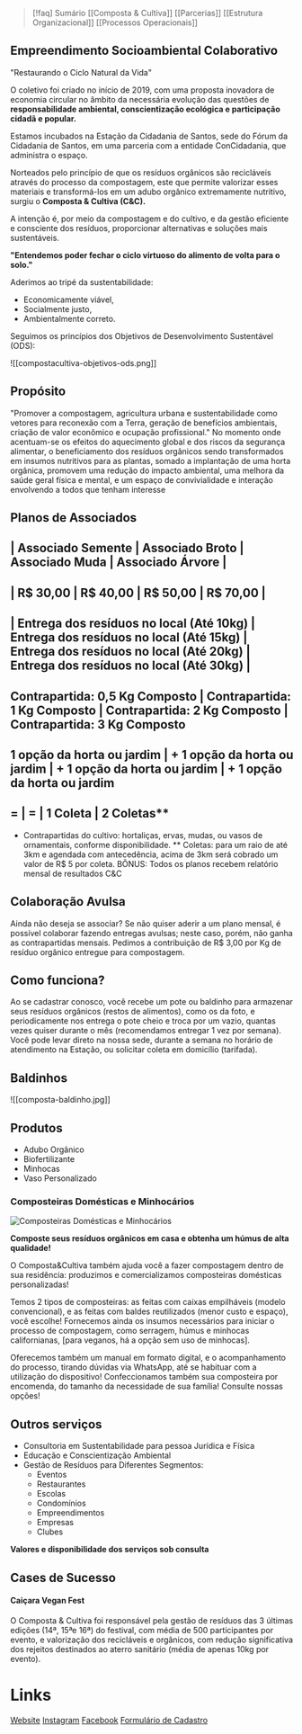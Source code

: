 > [!faq]  Sumário
> [[Composta & Cultiva]] [[Parcerias]]
> [[Estrutura Organizacional]] [[Processos Operacionais]] 

## Empreendimento Socioambiental Colaborativo

"Restaurando o Ciclo Natural da Vida"

O coletivo foi criado no início de 2019, com uma proposta inovadora de economia circular no âmbito da necessária evolução das questões de **responsabilidade ambiental, conscientização ecológica e participação cidadã e popular.**

Estamos incubados na Estação da Cidadania de Santos, sede do Fórum da Cidadania de Santos, em uma parceria com a entidade ConCidadania, que administra o espaço.

Norteados pelo princípio de que os resíduos orgânicos são recicláveis através do processo da compostagem, este que permite valorizar esses materiais e transformá-los em um adubo orgânico extremamente nutritivo, surgiu o **Composta & Cultiva (C&C).**

A intenção é, por meio da compostagem e do cultivo, e da gestão eficiente e consciente dos resíduos, proporcionar alternativas e soluções mais sustentáveis.

**"Entendemos poder fechar o ciclo virtuoso do alimento de volta para o solo."**

Aderimos ao tripé da sustentabilidade:

- Economicamente viável,
- Socialmente justo,
- Ambientalmente correto.

Seguimos os princípios dos Objetivos de Desenvolvimento Sustentável (ODS):

![[compostacultiva-objetivos-ods.png]]


## Propósito

"Promover a compostagem, agricultura urbana e sustentabilidade como vetores para reconexão com a Terra, geração de benefícios ambientais, criação de valor econômico e ocupação profissional."
No momento onde acentuam-se os efeitos do aquecimento global e dos riscos da segurança alimentar, o beneficiamento dos resíduos orgânicos sendo transformados em insumos nutritivos para as plantas, somado a implantação de uma horta orgânica, promovem uma redução do impacto ambiental, uma melhora da saúde geral física e mental, e um espaço de convivialidade e interação envolvendo a todos que tenham interesse

## Planos de Associados

| Associado Semente | Associado Broto | Associado Muda | Associado Árvore |
--
| R$ 30,00                       | R$ 40,00               | R$ 50,00                 | R$ 70,00                  |
--
| Entrega dos resíduos no local (Até 10kg) | Entrega dos resíduos no local (Até 15kg) | Entrega dos resíduos no local (Até 20kg) | Entrega dos resíduos no local (Até 30kg) |
---
Contrapartida: 0,5 Kg Composto | Contrapartida: 1 Kg Composto | Contrapartida: 2 Kg Composto | Contrapartida: 3 Kg Composto
---
1 opção da horta ou jardim | + 1 opção da horta ou jardim | + 1 opção da horta ou jardim | + 1 opção da horta ou jardim
---
=                 |   =                          | 1 Coleta                                          |  2 Coletas** 
--
* Contrapartidas do cultivo: hortaliças, ervas, mudas, ou vasos de ornamentais, conforme disponibilidade.
** Coletas: para um raio de até 3km e agendada com antecedência, acima de 3km será cobrado um valor de R$ 5 por coleta.
BÔNUS: Todos os planos recebem relatório mensal de resultados C&C 

## Colaboração Avulsa

Ainda não deseja se associar? Se não quiser aderir a um plano mensal, é possível colaborar fazendo entregas avulsas; neste caso, porém, não ganha as contrapartidas mensais. Pedimos a contribuição de R$ 3,00 por Kg de resíduo orgânico entregue para compostagem.

## Como funciona?

Ao se cadastrar conosco, você recebe um pote ou baldinho para armazenar seus resíduos orgânicos (restos de alimentos), como os da foto, e periodicamente nos entrega o pote cheio e troca por um vazio, quantas vezes quiser durante o mês (recomendamos entregar 1 vez por semana). Você pode levar direto na nossa sede, durante a semana no horário de atendimento na Estação, ou solicitar coleta em domicílio (tarifada).

## Baldinhos

![[composta-baldinho.jpg]]

## Produtos

- Adubo Orgânico
- Biofertilizante
- Minhocas
- Vaso Personalizado

### Composteiras Domésticas e Minhocários

![Composteiras Domésticas e Minhocários](https://compostaecultiva.com.br/static/imagens/composteiras/composteiras-domesticas.jpg "Composteiras Domésticas e Minhocários")

**Composte seus resíduos orgânicos em casa e obtenha um húmus de alta qualidade!**

O Composta&Cultiva também ajuda você a fazer compostagem dentro de sua residência: produzimos e comercializamos composteiras domésticas personalizadas!

Temos 2 tipos de composteiras: as feitas com caixas empilháveis (modelo convencional), e as feitas com baldes reutilizados (menor custo e espaço), você escolhe! Fornecemos ainda os insumos necessários para iniciar o processo de compostagem, como serragem, húmus e minhocas californianas, [para veganos, há a opção sem uso de minhocas].

Oferecemos também um manual em formato digital, e o acompanhamento do processo, tirando dúvidas via WhatsApp, até se habituar com a utilização do dispositivo! Confeccionamos também sua composteira por encomenda, do tamanho da necessidade de sua família! Consulte nossas opções!

## Outros serviços

- Consultoria em Sustentabilidade para pessoa Jurídica e Física
- Educação e Conscientização Ambiental
- Gestão de Resíduos para Diferentes Segmentos:
	- Eventos
	- Restaurantes
	- Escolas
	- Condomínios
	- Empreendimentos
	- Empresas
	- Clubes

**Valores e disponibilidade dos serviços sob consulta**

## Cases de Sucesso

#### Caiçara Vegan Fest

O Composta & Cultiva foi responsável pela gestão de resíduos das 3 últimas edições (14ª, 15ªe 16ª) do festival, com média de 500 participantes por evento, e valorização dos recicláveis e orgânicos, com redução significativa dos rejeitos destinados ao aterro sanitário (média de apenas 10kg por evento).

# Links

[Website](https://compostaecultiva.com.br/)
[Instagram](https://www.instagram.com/compostaecultiva/)
[Facebook](https://www.facebook.com/compostaecultiva)
[Formulário de Cadastro](https://docs.google.com/forms/d/e/1FAIpQLSdgWJjVGnGf1zLKyQDOjq2K4FD_Pqqvy6gs2YEcBSB4rI3ouw/viewform)
